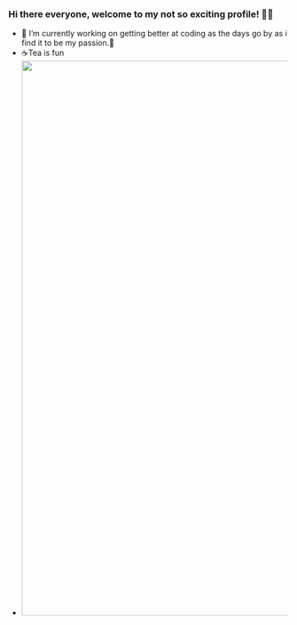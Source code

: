 ### Hi there everyone, welcome to my not so exciting profile! 👻😄
- 🔭 I’m currently working on getting better at coding as the days go by as i find it to be my passion.🌱
- ☕Tea is fun 
- <img src="https://www.rangersdog.com/wp-content/uploads/2020/06/Dog-tea.jpg" width="1000px">

